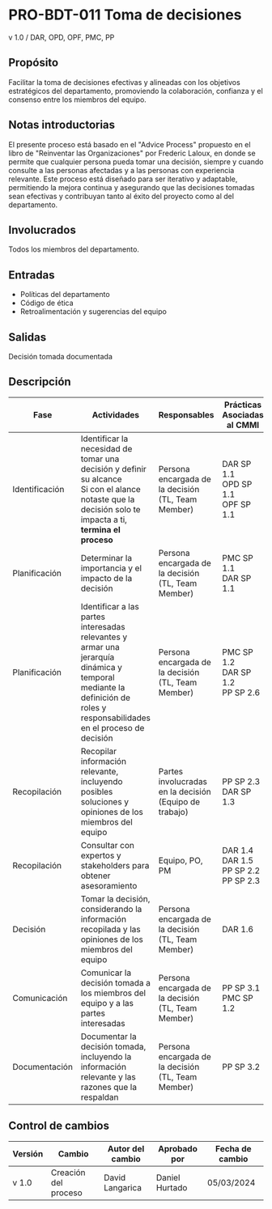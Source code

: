 # PRO-BDT-011 Toma de decisiones

v 1.0 / DAR, OPD, OPF, PMC, PP

## Propósito

Facilitar la toma de decisiones efectivas y alineadas con los objetivos estratégicos del departamento, promoviendo la colaboración, confianza y el consenso entre los miembros del equipo.

## Notas introductorias

El presente proceso está basado en el "Advice Process" propuesto en el libro de "Reinventar las Organizaciones" por Frederic Laloux, en donde se permite que cualquier persona pueda tomar una decisión, siempre y cuando consulte a las personas afectadas y a las personas con experiencia relevante. Este proceso está diseñado para ser iterativo y adaptable, permitiendo la mejora continua y asegurando que las decisiones tomadas sean efectivas y contribuyan tanto al éxito del proyecto como al del departamento.

## Involucrados

Todos los miembros del departamento.

## Entradas

- Políticas del departamento
- Código de ética
- Retroalimentación y sugerencias del equipo

## Salidas

Decisión tomada documentada

## Descripción

| Fase           | Actividades                                                                                                                                                             | Responsables                                           | Prácticas Asociadas al CMMI                             |
| -------------- | ----------------------------------------------------------------------------------------------------------------------------------------------------------------------- | ------------------------------------------------------ | ------------------------------------------------------- |
| Identificación | Identificar la necesidad de tomar una decisión y definir su alcance <br /> Si con el alance notaste que la decisión solo te impacta a ti, **termina el proceso**        | Persona encargada de la decisión (TL, Team Member)     | DAR SP 1.1 <br /> OPD SP 1.1 <br /> OPF SP 1.1          |
| Planificación  | Determinar la importancia y el impacto de la decisión                                                                                                                   | Persona encargada de la decisión (TL, Team Member)     | PMC SP 1.1 <br /> DAR SP 1.1                            |
| Planificación  | Identificar a las partes interesadas relevantes y armar una jerarquía dinámica y temporal mediante la definición de roles y responsabilidades en el proceso de decisión | Persona encargada de la decisión (TL, Team Member)     | PMC SP 1.2 <br /> DAR SP 1.2 <br /> PP SP 2.6           |
| Recopilación   | Recopilar información relevante, incluyendo posibles soluciones y opiniones de los miembros del equipo                                                                  | Partes involucradas en la decisión (Equipo de trabajo) | PP SP 2.3 <br/> DAR SP 1.3                              |
| Recopilación   | Consultar con expertos y stakeholders para obtener asesoramiento                                                                                                        | Equipo, PO, PM                                         | DAR 1.4 <br /> DAR 1.5 <br /> PP SP 2.2 <br/> PP SP 2.3 |
| Decisión       | Tomar la decisión, considerando la información recopilada y las opiniones de los miembros del equipo                                                                    | Persona encargada de la decisión (TL, Team Member)     | DAR 1.6                                                 |
| Comunicación   | Comunicar la decisión tomada a los miembros del equipo y a las partes interesadas                                                                                       | Persona encargada de la decisión (TL, Team Member)     | PP SP 3.1 <br/> PMC SP 1.2                              |
| Documentación  | Documentar la decisión tomada, incluyendo la información relevante y las razones que la respaldan                                                                       | Persona encargada de la decisión (TL, Team Member)     | PP SP 3.2 <br/>                                         |

## Control de cambios

| Versión | Cambio               | Autor del cambio | Aprobado por   | Fecha de cambio |
| ------- | -------------------- | ---------------- | -------------- | --------------- |
| v 1.0   | Creación del proceso | David Langarica  | Daniel Hurtado | 05/03/2024      |
